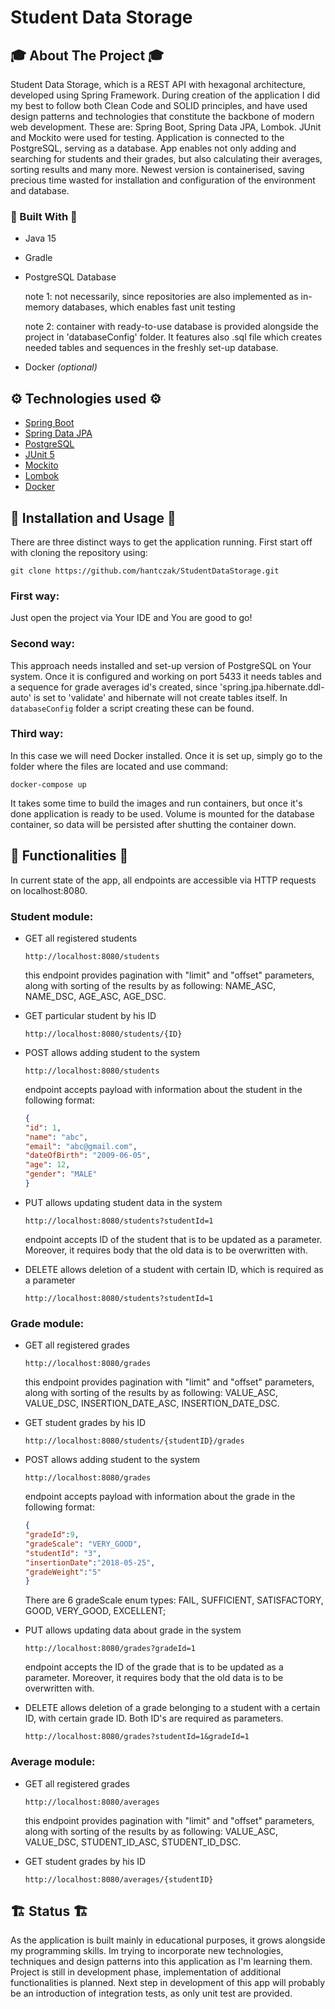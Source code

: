 # Student Data Storage
<!-- ABOUT THE PROJECT -->
## 🎓 About The Project 🎓
Student Data Storage, which is a REST API with hexagonal architecture, developed using Spring Framework. During creation of the application I did my best to follow both Clean Code and SOLID principles, and have used design patterns and technologies that constitute the backbone of modern web development. These are: Spring Boot, Spring Data JPA, Lombok. JUnit and Mockito were used for testing. Application is connected to the PostgreSQL, serving as a database.
App enables not only adding and searching for students and their grades, but also calculating their averages, sorting results and many more. Newest version is containerised, saving precious time wasted for installation and configuration of the environment and database.

### 🔨 Built With 🔨
* Java 15
* Gradle
* PostgreSQL Database 

    note 1: 
not necessarily, since repositories are also implemented as in-memory databases, which enables fast unit testing

    note 2: container with ready-to-use database is provided alongside the project in 'databaseConfig' folder. It features also .sql file which creates needed tables and sequences in the freshly set-up database.
* Docker *(optional)*

<!-- TECHNOLOGIES USED -->
## ⚙️ Technologies used ⚙️
* [Spring Boot](https://spring.io/projects/spring-boot)
* [Spring Data JPA](https://spring.io/projects/spring-data-jpa)
* [PostgreSQL](https://www.postgresql.org/)
* [JUnit 5](https://junit.org/junit5/)
* [Mockito](https://site.mockito.org/)
* [Lombok](https://projectlombok.org/)
* [Docker](https://www.docker.com/)

<!-- INSTALLATION AND USAGE -->
## 🧭 Installation and Usage 🧭
There are three distinct ways to get the application running. 
First start off with cloning the repository using:

`git clone https://github.com/hantczak/StudentDataStorage.git`
### First way:
Just open the project via Your IDE and You are good to go!

### Second way:
This approach needs installed and set-up version of PostgreSQL on Your system. Once it is configured and working on port 5433 it needs tables and a sequence for grade averages id's created, since 'spring.jpa.hibernate.ddl-auto' is set to 'validate' and hibernate will not create tables itself. In `databaseConfig` folder a script creating these can be found.

### Third way:
In this case we will need Docker installed. Once it is set up, simply go to the folder where the files are located and use command:

`docker-compose up`

It takes some time to build the images and run containers, but once it's done application is ready to be used. Volume is mounted for the database container, so data will be persisted after shutting the container down.  

## 🎯 Functionalities 🎯
In current state of the app, all endpoints are accessible via HTTP requests on localhost:8080.
### Student module:
* GET all registered students

  `http://localhost:8080/students`

  this endpoint provides pagination with "limit" and "offset" parameters, along with sorting of the results by as following: NAME_ASC, NAME_DSC, AGE_ASC, AGE_DSC.


* GET particular student by his ID

  `http://localhost:8080/students/{ID}`


* POST allows adding student to the system

  `http://localhost:8080/students`

  endpoint accepts payload with information about the student in the following format:
  ```json
  {
  "id": 1,
  "name": "abc",
  "email": "abc@gmail.com",
  "dateOfBirth": "2009-06-05",
  "age": 12,
  "gender": "MALE"
  }
  
* PUT allows updating student data in the system

  `http://localhost:8080/students?studentId=1`

  endpoint accepts ID of the student that is to be updated as a parameter. Moreover, it requires body that the old data is to be overwritten with. 


* DELETE allows deletion of a student with certain ID, which is required as a parameter

  `http://localhost:8080/students?studentId=1`
### Grade module:

* GET all registered grades

  `http://localhost:8080/grades`

  this endpoint provides pagination with "limit" and "offset" parameters, along with sorting of the results by as following: VALUE_ASC, VALUE_DSC, INSERTION_DATE_ASC, INSERTION_DATE_DSC.


* GET student grades by his ID

  `http://localhost:8080/students/{studentID}/grades`


* POST allows adding student to the system

  `http://localhost:8080/grades`

  endpoint accepts payload with information about the grade in the following format:
  ```json
  {
  "gradeId":9,
  "gradeScale": "VERY_GOOD",
  "studentId": "3",
  "insertionDate":"2018-05-25",
  "gradeWeight":"5"
  }
  ```
  There are 6 gradeScale enum types:
FAIL,
SUFFICIENT,
SATISFACTORY,
GOOD,
VERY_GOOD,
EXCELLENT;


* PUT allows updating data about grade in the system
 
  `http://localhost:8080/grades?gradeId=1`

  endpoint accepts the ID of the grade that is to be updated as a parameter. Moreover, it requires body that the old data is to be overwritten with.


* DELETE allows deletion of a grade belonging to a student with a certain ID, with certain grade ID. Both ID's are required as parameters.

  `http://localhost:8080/grades?studentId=1&gradeId=1`

### Average module:

* GET all registered grades

  `http://localhost:8080/averages`

  this endpoint provides pagination with "limit" and "offset" parameters, along with sorting of the results by as following: VALUE_ASC, VALUE_DSC, STUDENT_ID_ASC, STUDENT_ID_DSC.


* GET student grades by his ID

  `http://localhost:8080/averages/{studentID}`

<!-- STATUS -->
## 🏗️ Status 🏗️
As the application is built mainly in educational purposes, it grows alongside my programming skills. Im trying to incorporate new technologies, techniques and design patterns into this application as I'm learning them.
Project is still in development phase, implementation of additional functionalities is planned. Next step in development of this app will probably be an introduction of integration tests, as only unit test are provided.

